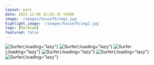 ```yaml
---
layout: post
date: 2021-11-06 15:01:35 +0300
image: '/images/house70/img1.jpg'
highlight_image: '/images/house70/img2.jpg'
tags: [Markham]
featured: false
---
```


![Surfer]({{site.baseurl}}/images/house70/img3.jpg){:loading="lazy"}
![Surfer]({{site.baseurl}}/images/house70/img4.jpg){:loading="lazy"}
![Surfer]({{site.baseurl}}/images/house70/img5.jpg){:loading="lazy"}
![Surfer]({{site.baseurl}}/images/house70/img6.jpg){:loading="lazy"}
![Surfer]({{site.baseurl}}/images/house70/img7.jpg){:loading="lazy"}
![Surfer]({{site.baseurl}}/images/house70/img8.jpg){:loading="lazy"} 